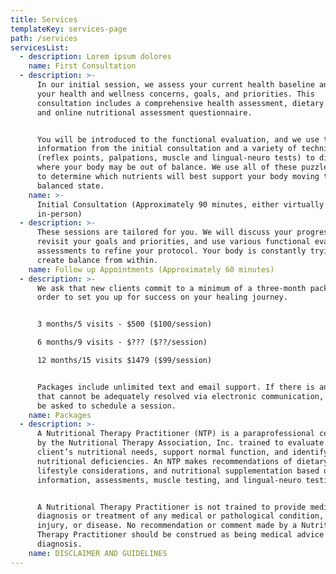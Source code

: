 ```yaml
---
title: Services
templateKey: services-page
path: /services
servicesList:
  - description: Lorem ipsum dolores
    name: First Consultation
  - description: >-
      In our initial session, we assess your current health baseline and discuss
      your health and wellness concerns, goals, and priorities. This
      consultation includes a comprehensive health assessment, dietary review,
      and online nutritional assessment questionnaire. 


      You will be introduced to the functional evaluation, and we use the
      information from the initial consultation and a variety of techniques
      (reflex points, palpations, muscle and lingual-neuro tests) to discover
      where your body may be out of balance. We use all of these puzzle pieces
      to determine which nutrients will best support your body moving to a more
      balanced state.
    name: >-
      Initial Consultation (Approximately 90 minutes, either virtually or
      in-person) 
  - description: >-
      These sessions are tailored for you. We will discuss your progress,
      revisit your goals and priorities, and use various functional evaluation
      assessments to refine your protocol. Your body is constantly trying to
      create balance from within. 
    name: Follow up Appointments (Approximately 60 minutes)
  - description: >-
      We ask that new clients commit to a minimum of a three-month package in
      order to set you up for success on your healing journey.


      3 months/5 visits - $500 ($100/session)

      6 months/9 visits - $??? ($??/session)

      12 months/15 visits $1479 ($99/session)


      Packages include unlimited text and email support. If there is an issue
      that cannot be adequately resolved via electronic communication, you will
      be asked to schedule a session.
    name: Packages
  - description: >-
      A Nutritional Therapy Practitioner (NTP) is a paraprofessional certified
      by the Nutritional Therapy Association, Inc. trained to evaluate a
      client’s nutritional needs, support normal function, and identify
      nutritional deficiencies. An NTP makes recommendations of dietary changes,
      lifestyle considerations, and nutritional supplementation based on client
      information, assessments, muscle testing, and lingual-neuro testing.


      A Nutritional Therapy Practitioner is not trained to provide medical
      diagnosis or treatment of any medical or pathological condition, illness,
      injury, or disease. No recommendation or comment made by a Nutritional
      Therapy Practitioner should be construed as being medical advice or
      diagnosis.
    name: DISCLAIMER AND GUIDELINES
---
```


